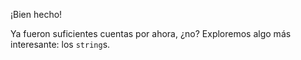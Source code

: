 ¡Bien hecho!

Ya fueron suficientes cuentas por ahora, ¿no? Exploremos algo más interesante: los `string`s. 